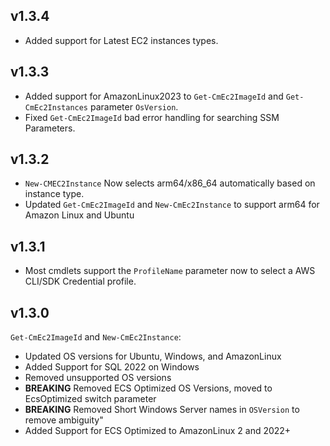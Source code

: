 ## v1.3.4
- Added support for Latest EC2 instances types.

## v1.3.3
- Added support for AmazonLinux2023 to `Get-CmEc2ImageId` and `Get-CmEc2Instances` parameter `OsVersion`.
- Fixed `Get-CmEc2ImageId` bad error handling for searching SSM Parameters.

## v1.3.2
- `New-CMEC2Instance` Now selects arm64/x86_64 automatically based on instance type.
- Updated `Get-CmEc2ImageId` and `New-CmEc2Instance` to support arm64 for Amazon Linux and Ubuntu

## v1.3.1
- Most cmdlets support the `ProfileName` parameter now to select a AWS CLI/SDK Credential profile.

## v1.3.0
`Get-CmEc2ImageId` and `New-CmEc2Instance`:       
- Updated OS versions for Ubuntu, Windows, and AmazonLinux
- Added Support for SQL 2022 on Windows
- Removed unsupported OS versions
- **BREAKING** Removed ECS Optimized OS Versions, moved to EcsOptimized switch parameter
- **BREAKING** Removed Short Windows Server names in `OSVersion` to remove ambiguity"
- Added Support for ECS Optimized to AmazonLinux 2 and 2022+